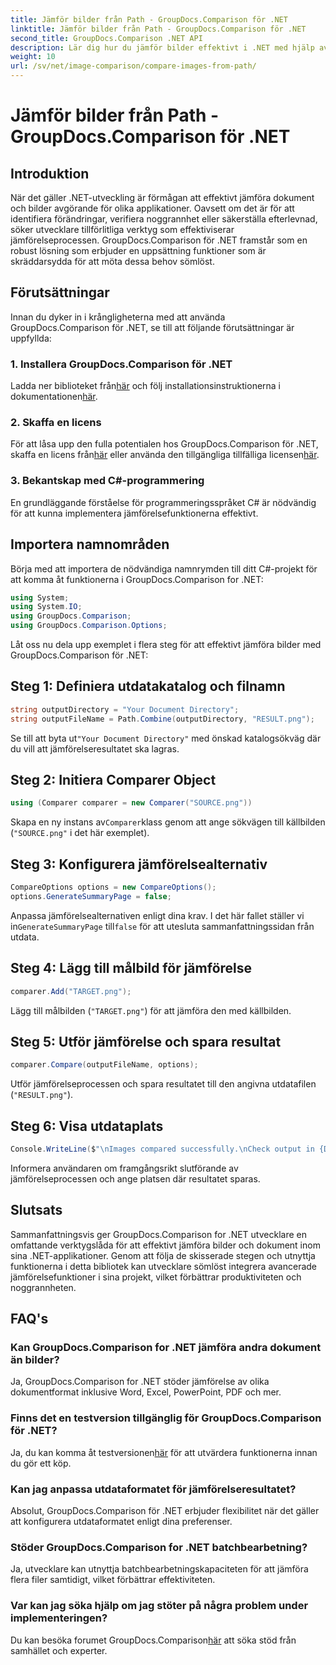 ```yaml
---
title: Jämför bilder från Path - GroupDocs.Comparison för .NET
linktitle: Jämför bilder från Path - GroupDocs.Comparison för .NET
second_title: GroupDocs.Comparison .NET API
description: Lär dig hur du jämför bilder effektivt i .NET med hjälp av GroupDocs.Comparison-biblioteket. Följ steg-för-steg-guiden för sömlös integration.
weight: 10
url: /sv/net/image-comparison/compare-images-from-path/
---
```


# Jämför bilder från Path - GroupDocs.Comparison för .NET

## Introduktion
När det gäller .NET-utveckling är förmågan att effektivt jämföra dokument och bilder avgörande för olika applikationer. Oavsett om det är för att identifiera förändringar, verifiera noggrannhet eller säkerställa efterlevnad, söker utvecklare tillförlitliga verktyg som effektiviserar jämförelseprocessen. GroupDocs.Comparison för .NET framstår som en robust lösning som erbjuder en uppsättning funktioner som är skräddarsydda för att möta dessa behov sömlöst.
## Förutsättningar
Innan du dyker in i krångligheterna med att använda GroupDocs.Comparison för .NET, se till att följande förutsättningar är uppfyllda:
### 1. Installera GroupDocs.Comparison för .NET
 Ladda ner biblioteket från[här](https://releases.groupdocs.com/comparison/net/) och följ installationsinstruktionerna i dokumentationen[här](https://tutorials.groupdocs.com/comparison/net/).
### 2. Skaffa en licens
 För att låsa upp den fulla potentialen hos GroupDocs.Comparison för .NET, skaffa en licens från[här](https://purchase.groupdocs.com/buy) eller använda den tillgängliga tillfälliga licensen[här](https://purchase.groupdocs.com/temporary-license/).
### 3. Bekantskap med C#-programmering
En grundläggande förståelse för programmeringsspråket C# är nödvändig för att kunna implementera jämförelsefunktionerna effektivt.

## Importera namnområden
Börja med att importera de nödvändiga namnrymden till ditt C#-projekt för att komma åt funktionerna i GroupDocs.Comparison for .NET:
```csharp
using System;
using System.IO;
using GroupDocs.Comparison;
using GroupDocs.Comparison.Options;
```

Låt oss nu dela upp exemplet i flera steg för att effektivt jämföra bilder med GroupDocs.Comparison för .NET:
## Steg 1: Definiera utdatakatalog och filnamn
```csharp
string outputDirectory = "Your Document Directory";
string outputFileName = Path.Combine(outputDirectory, "RESULT.png");
```
 Se till att byta ut`"Your Document Directory"` med önskad katalogsökväg där du vill att jämförelseresultatet ska lagras.
## Steg 2: Initiera Comparer Object
```csharp
using (Comparer comparer = new Comparer("SOURCE.png"))
```
 Skapa en ny instans av`Comparer`klass genom att ange sökvägen till källbilden (`"SOURCE.png"` i det här exemplet).
## Steg 3: Konfigurera jämförelsealternativ
```csharp
CompareOptions options = new CompareOptions();
options.GenerateSummaryPage = false;
```
 Anpassa jämförelsealternativen enligt dina krav. I det här fallet ställer vi in`GenerateSummaryPage` till`false` för att utesluta sammanfattningssidan från utdata.
## Steg 4: Lägg till målbild för jämförelse
```csharp
comparer.Add("TARGET.png");
```
Lägg till målbilden (`"TARGET.png"`) för att jämföra den med källbilden.
## Steg 5: Utför jämförelse och spara resultat
```csharp
comparer.Compare(outputFileName, options);
```
Utför jämförelseprocessen och spara resultatet till den angivna utdatafilen (`"RESULT.png"`).
## Steg 6: Visa utdataplats
```csharp
Console.WriteLine($"\nImages compared successfully.\nCheck output in {Directory.GetCurrentDirectory()}.");
```
Informera användaren om framgångsrikt slutförande av jämförelseprocessen och ange platsen där resultatet sparas.

## Slutsats
Sammanfattningsvis ger GroupDocs.Comparison for .NET utvecklare en omfattande verktygslåda för att effektivt jämföra bilder och dokument inom sina .NET-applikationer. Genom att följa de skisserade stegen och utnyttja funktionerna i detta bibliotek kan utvecklare sömlöst integrera avancerade jämförelsefunktioner i sina projekt, vilket förbättrar produktiviteten och noggrannheten.
## FAQ's
### Kan GroupDocs.Comparison for .NET jämföra andra dokument än bilder?
Ja, GroupDocs.Comparison for .NET stöder jämförelse av olika dokumentformat inklusive Word, Excel, PowerPoint, PDF och mer.
### Finns det en testversion tillgänglig för GroupDocs.Comparison för .NET?
 Ja, du kan komma åt testversionen[här](https://releases.groupdocs.com/) för att utvärdera funktionerna innan du gör ett köp.
### Kan jag anpassa utdataformatet för jämförelseresultatet?
Absolut, GroupDocs.Comparison för .NET erbjuder flexibilitet när det gäller att konfigurera utdataformatet enligt dina preferenser.
### Stöder GroupDocs.Comparison for .NET batchbearbetning?
Ja, utvecklare kan utnyttja batchbearbetningskapaciteten för att jämföra flera filer samtidigt, vilket förbättrar effektiviteten.
### Var kan jag söka hjälp om jag stöter på några problem under implementeringen?
 Du kan besöka forumet GroupDocs.Comparison[här](https://forum.groupdocs.com/c/comparison/12) att söka stöd från samhället och experter.